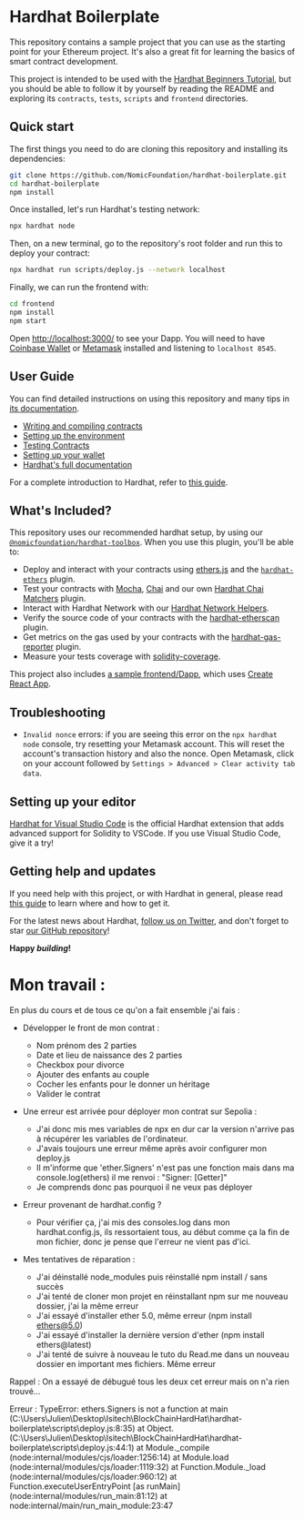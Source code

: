 # Hardhat Boilerplate

This repository contains a sample project that you can use as the starting point
for your Ethereum project. It's also a great fit for learning the basics of
smart contract development.

This project is intended to be used with the
[Hardhat Beginners Tutorial](https://hardhat.org/tutorial), but you should be
able to follow it by yourself by reading the README and exploring its
`contracts`, `tests`, `scripts` and `frontend` directories.

## Quick start

The first things you need to do are cloning this repository and installing its
dependencies:

```sh
git clone https://github.com/NomicFoundation/hardhat-boilerplate.git
cd hardhat-boilerplate
npm install
```

Once installed, let's run Hardhat's testing network:

```sh
npx hardhat node
```

Then, on a new terminal, go to the repository's root folder and run this to
deploy your contract:

```sh
npx hardhat run scripts/deploy.js --network localhost
```

Finally, we can run the frontend with:

```sh
cd frontend
npm install
npm start
```

Open [http://localhost:3000/](http://localhost:3000/) to see your Dapp. You will
need to have [Coinbase Wallet](https://www.coinbase.com/wallet) or [Metamask](https://metamask.io) installed and listening to
`localhost 8545`.

## User Guide

You can find detailed instructions on using this repository and many tips in [its documentation](https://hardhat.org/tutorial).

- [Writing and compiling contracts](https://hardhat.org/tutorial/writing-and-compiling-contracts/)
- [Setting up the environment](https://hardhat.org/tutorial/setting-up-the-environment/)
- [Testing Contracts](https://hardhat.org/tutorial/testing-contracts/)
- [Setting up your wallet](https://hardhat.org/tutorial/boilerplate-project#how-to-use-it)
- [Hardhat's full documentation](https://hardhat.org/docs/)

For a complete introduction to Hardhat, refer to [this guide](https://hardhat.org/getting-started/#overview).

## What's Included?

This repository uses our recommended hardhat setup, by using our [`@nomicfoundation/hardhat-toolbox`](https://hardhat.org/hardhat-runner/plugins/nomicfoundation-hardhat-toolbox). When you use this plugin, you'll be able to:

- Deploy and interact with your contracts using [ethers.js](https://docs.ethers.io/v5/) and the [`hardhat-ethers`](https://hardhat.org/hardhat-runner/plugins/nomiclabs-hardhat-ethers) plugin.
- Test your contracts with [Mocha](https://mochajs.org/), [Chai](https://chaijs.com/) and our own [Hardhat Chai Matchers](https://hardhat.org/hardhat-chai-matchers) plugin.
- Interact with Hardhat Network with our [Hardhat Network Helpers](https://hardhat.org/hardhat-network-helpers).
- Verify the source code of your contracts with the [hardhat-etherscan](https://hardhat.org/hardhat-runner/plugins/nomiclabs-hardhat-etherscan) plugin.
- Get metrics on the gas used by your contracts with the [hardhat-gas-reporter](https://github.com/cgewecke/hardhat-gas-reporter) plugin.
- Measure your tests coverage with [solidity-coverage](https://github.com/sc-forks/solidity-coverage).

This project also includes [a sample frontend/Dapp](./frontend), which uses [Create React App](https://github.com/facebook/create-react-app).

## Troubleshooting

- `Invalid nonce` errors: if you are seeing this error on the `npx hardhat node`
  console, try resetting your Metamask account. This will reset the account's
  transaction history and also the nonce. Open Metamask, click on your account
  followed by `Settings > Advanced > Clear activity tab data`.

## Setting up your editor

[Hardhat for Visual Studio Code](https://hardhat.org/hardhat-vscode) is the official Hardhat extension that adds advanced support for Solidity to VSCode. If you use Visual Studio Code, give it a try!

## Getting help and updates

If you need help with this project, or with Hardhat in general, please read [this guide](https://hardhat.org/hardhat-runner/docs/guides/getting-help) to learn where and how to get it.

For the latest news about Hardhat, [follow us on Twitter](https://twitter.com/HardhatHQ), and don't forget to star [our GitHub repository](https://github.com/NomicFoundation/hardhat)!

**Happy _building_!**


# Mon travail :

En plus du cours et de tous ce qu'on a fait ensemble j'ai fais :

- Développer le front de mon contrat :
  - Nom prénom des 2 parties 
  - Date et lieu de naissance des 2 parties
  - Checkbox pour divorce
  - Ajouter des enfants au couple
  - Cocher les enfants pour le donner un héritage
  - Valider le contrat

- Une erreur est arrivée pour déployer mon contrat sur Sepolia : 
  - J'ai donc mis mes variables de npx en dur car la version n'arrive pas à récupérer les variables de l'ordinateur.
  - J'avais toujours une erreur même après avoir configurer mon deploy.js
  - Il m'informe que 'ether.Signers' n'est pas une fonction mais dans ma console.log(ethers) il me renvoi : "Signer: [Getter]"
  - Je comprends donc pas pourquoi il ne veux pas déployer

- Erreur provenant de hardhat.config ?
  - Pour vérifier ça, j'ai mis des consoles.log dans mon hardhat.config.js, ils ressortaient tous, au début comme ça la fin de mon fichier, donc je pense que l'erreur ne vient pas d'ici.

- Mes tentatives de réparation :
  - J'ai déinstallé node_modules puis réinstallé npm install / sans succès
  - J'ai tenté de cloner mon projet en réinstallant npm sur me nouveau dossier, j'ai la même erreur
  - J'ai essayé d'installer ether 5.0, même erreur (npm install ethers@5.0)
  - J'ai essayé d'installer la dernière version d'ether (npm install ethers@latest)
  - J'ai tenté de suivre à nouveau le tuto du Read.me dans un nouveau dossier en important mes fichiers. Même erreur

Rappel : 
On a essayé de débugué tous les deux cet erreur mais on n'a rien trouvé...

Erreur :
TypeError: ethers.Signers is not a function
    at main (C:\Users\Julien\Desktop\Isitech\BlockChainHardHat\hardhat-boilerplate\scripts\deploy.js:8:35)
    at Object.<anonymous> (C:\Users\Julien\Desktop\Isitech\BlockChainHardHat\hardhat-boilerplate\scripts\deploy.js:44:1)
    at Module._compile (node:internal/modules/cjs/loader:1256:14)
    at Module.load (node:internal/modules/cjs/loader:1119:32)
    at Function.Module._load (node:internal/modules/cjs/loader:960:12)
    at Function.executeUserEntryPoint [as runMain] (node:internal/modules/run_main:81:12)
    at node:internal/main/run_main_module:23:47
